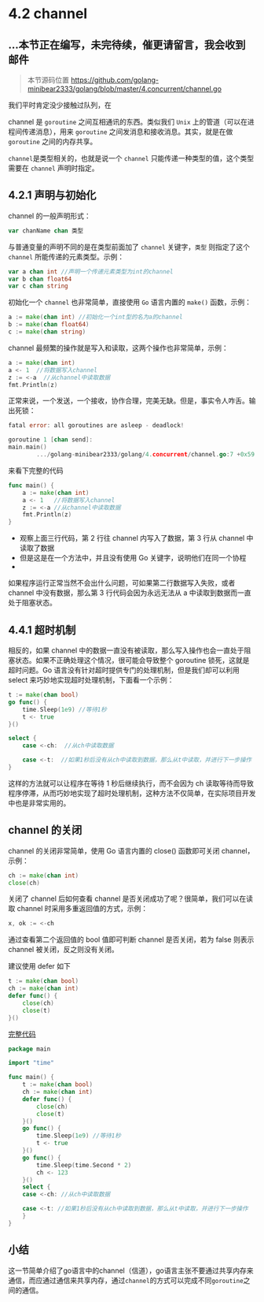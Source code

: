 # 4.2 channel

## **...本节正在编写，未完待续，催更请留言，我会收到邮件**

> 本节源码位置 https://github.com/golang-minibear2333/golang/blob/master/4.concurrent/channel.go

我们平时肯定没少接触过队列，在

channel 是 `goroutine` 之间互相通讯的东西。类似我们 `Unix` 上的管道（可以在进程间传递消息），用来 `goroutine` 之间发消息和接收消息。其实，就是在做 `goroutine` 之间的内存共享。

`channel`是类型相关的，也就是说一个 `channel` 只能传递一种类型的值，这个类型需要在 `channel` 声明时指定。

## 4.2.1 声明与初始化

channel 的一般声明形式：

```go
var chanName chan 类型
```

与普通变量的声明不同的是在类型前面加了 `channel` 关键字，`类型` 则指定了这个 `channel` 所能传递的元素类型。示例：

```go
var a chan int //声明一个传递元素类型为int的channel
var b chan float64
var c chan string
```

初始化一个 `channel` 也非常简单，直接使用 `Go` 语言内置的 `make()` 函数，示例：

```go
a := make(chan int) //初始化一个int型的名为a的channel
b := make(chan float64)
c := make(chan string)
```

channel 最频繁的操作就是写入和读取，这两个操作也非常简单，示例：

```go
a := make(chan int)
a <- 1  //将数据写入channel
z := <-a  //从channel中读取数据
fmt.Println(z)
```

正常来说，一个发送，一个接收，协作合理，完美无缺。但是，事实令人咋舌。输出死锁：

```go
fatal error: all goroutines are asleep - deadlock!

goroutine 1 [chan send]:
main.main()
        .../golang-minibear2333/golang/4.concurrent/channel.go:7 +0x59
```

来看下完整的代码

```go
func main() {
    a := make(chan int)
    a <- 1   //将数据写入channel
    z := <-a //从channel中读取数据
    fmt.Println(z)
}
```

* 观察上面三行代码，第 2 行往 channel 内写入了数据，第 3 行从 channel 中读取了数据
* 但是这是在一个方法中，并且没有使用 Go 关键字，说明他们在同一个协程
* 

如果程序运行正常当然不会出什么问题，可如果第二行数据写入失败，或者 channel 中没有数据，那么第 3 行代码会因为永远无法从 a
中读取到数据而一直处于阻塞状态。

## 4.4.1 超时机制



相反的，如果 channel 中的数据一直没有被读取，那么写入操作也会一直处于阻塞状态。如果不正确处理这个情况，很可能会导致整个 goroutine 锁死，这就是超时问题。Go
语言没有针对超时提供专门的处理机制，但是我们却可以利用 select 来巧妙地实现超时处理机制，下面看一个示例：

```go
t := make(chan bool)
go func() {
    time.Sleep(1e9) //等待1秒
    t <- true
}()

select {
    case <-ch:  //从ch中读取数据

    case <-t:  //如果1秒后没有从ch中读取到数据，那么从t中读取，并进行下一步操作
}
```

这样的方法就可以让程序在等待 1 秒后继续执行，而不会因为 ch 读取等待而导致程序停滞，从而巧妙地实现了超时处理机制，这种方法不仅简单，在实际项目开发中也是非常实用的。

## channel 的关闭

channel 的关闭非常简单，使用 Go 语言内置的 close() 函数即可关闭 channel，示例：

```go
ch := make(chan int)
close(ch)
```

关闭了 channel 后如何查看 channel 是否关闭成功了呢？很简单，我们可以在读取 channel 时采用多重返回值的方式，示例：

```go
x, ok := <-ch
```

通过查看第二个返回值的 bool 值即可判断 channel 是否关闭，若为 false 则表示 channel 被关闭，反之则没有关闭。

建议使用 defer 如下

```go
t := make(chan bool)
ch := make(chan int)
defer func() {
    close(ch)
    close(t)
}()
```

[完整代码](timeout.go)

```go
package main

import "time"

func main() {
	t := make(chan bool)
	ch := make(chan int)
	defer func() {
		close(ch)
		close(t)
	}()
	go func() {
		time.Sleep(1e9) //等待1秒
		t <- true
	}()
	go func() {
		time.Sleep(time.Second * 2)
		ch <- 123
	}()
	select {
	case <-ch: //从ch中读取数据

	case <-t: //如果1秒后没有从ch中读取到数据，那么从t中读取，并进行下一步操作
	}
}
```

## 小结

这一节简单介绍了go语言中的channel（信道），go语言主张不要通过共享内存来通信，而应通过通信来共享内存，通过`channel`的方式可以完成不同`goroutine`之间的通信。